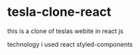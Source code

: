 # tesla-clone-react  
this is a clone of teslas webite in react js

technology i used
react 
styled-components
 
